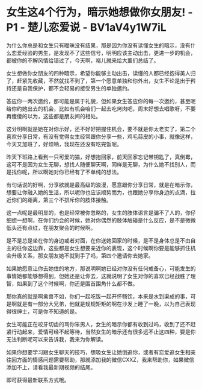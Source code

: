# 女生这4个行为，暗示她想做你女朋友! - P1 - 楚儿恋爱说 - BV1aV4y1W7iL

为什么你总是和女生只有暧昧没有结果，那是因为你没有读懂女生的暗示，没有什么恋爱经验的男生，是发现不了这些信号，明明应该主动出击，更进一步的机会，都被你的不解风情给错过了，今天啊，褚儿就来给大薰们总结了。

女生想做你女朋友的四种暗示，希望你能够主动出击，读懂的人都已经抱得美人归了，赶紧先收藏，不然就找不到了，第一个愿意单独和你外出，女生不论是出于矜持还是自我保护，都不会轻易的接受男生的单独邀约。

答应你一两次邀约，那可能是属于礼貌，但如果女生答应你的每一次邀约，甚至呢给你约她出去的机会，比如有机会咱们一起去吃烤肉吧，周末好想去唱歌呀，不要再傻傻的以为，这些都是朋友间的相处。

这分明啊就是她在对你示好，还不好好把握住机会，要不就是你太老实了，第二个喜欢分享日常，有没有觉得女生经常跟你分享一些，鸡毛蒜皮的小事，就像这样，今天又加班了，好烦呐，我现在还没有吃完饭呢。

昨天下班路上看到一只可爱的猫，好想抱回家，前天回家忘记带钥匙了，真倒霉，这可不是因为女生无聊，想找人随便聊天啊，同样是无聊，为什么她不找别人，而是找你呢，所以啊她对你已经有了不单纯的想法。

有句话说的好啊，分享欲就是最高级的浪漫，愿意跟你分享日常，就是在暗示你，想要让你融入她的生活，所以呢你也应该顺势而为，也跟她分享你身边的点滴，拉近你们的距离，第三个不排斥你的肢体接触。

这一点呢是最明显的，也是经常被你忽略的，女生的肢体语言是骗不了人的，你仔细想一想啊，在你们约会的时候，她对你偶然的肢体触碰是什么反应，是不是微微低头还有点红，在朋友聚会的时候啊。

是不是总是坐在你的身边或者对面，在你送她回家的时候，是不是身体总是不由自主的往你这边靠，这些都是女生想要亲近你的表现，这个时候啊你要是能够抓住机会升级关系，那女朋友她不就到手了吗，第四个邀请你去她家。

如果她愿意让你去她住的地方，那说明啊她已经对你没有任何戒备心，可能发生的事情她都能够想得到，但她还是让你去，这就说明了女生对你的喜欢已经战胜了理智，如果到了这个时候啊，你还是围首围角什么都不做。

那你真的就是啊禽兽不如，你们一起吃饭一起开怀畅饮，本来是水到渠成的事，可是啊就是有一部分大兄弟，他就是规规矩矩的啊在沙发上睡了一晚，以为自己表现得很绅士，可是你不知道的是。

女生可能正在咬牙切齿的骂你笨男人，女生的暗示你都有收到过吗，收到了还不赶紧行动起来，爱情可经不起等待，当然女生的暗示还有很多远不止这四种，要是你无法判断呢可以来告诉我，我来为你解读。

如果你想要学习跟女生聊天的技巧，想吸女生让她倒追你，或者有恋爱追女生相亲往回方面的情感问题需要帮助，那就添加我的微信CXXZ，我来帮助你，如果微信添加不上，请看我最新期视频的结尾。

即可获得最新联系方式哦。